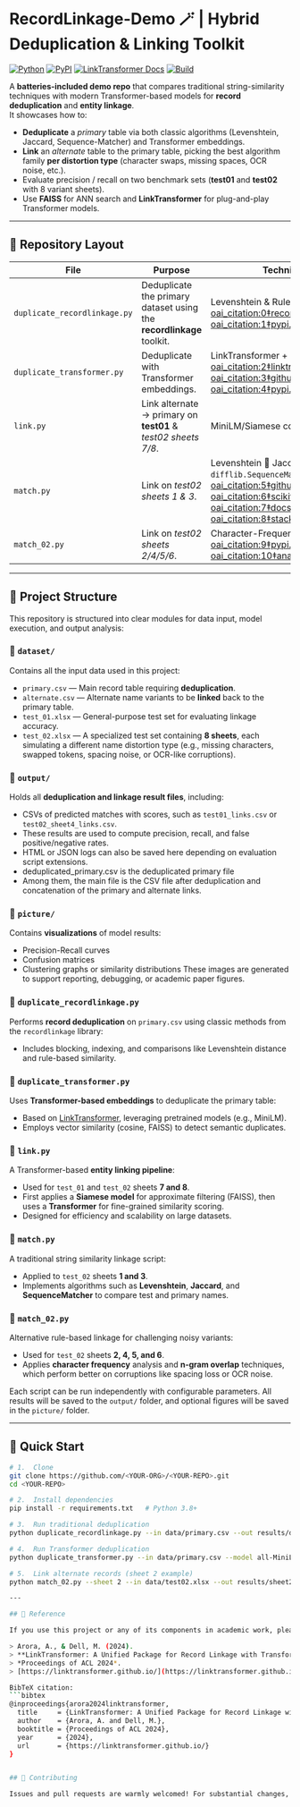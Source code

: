 # RecordLinkage-Demo 🪄 | Hybrid Deduplication & Linking Toolkit

[![Python](https://img.shields.io/badge/python-3.8%2B-blue?logo=python)](https://www.python.org/) 
[![PyPI](https://img.shields.io/pypi/v/recordlinkage?label=recordlinkage)](https://pypi.org/project/recordlinkage/) 
[![LinkTransformer Docs](https://img.shields.io/badge/LinkTransformer-docs-orange)](https://linktransformer.github.io/) 
[![Build](https://img.shields.io/github/actions/workflow/status/<YOUR-ORG>/<YOUR-REPO>/ci.yml?label=CI)](https://github.com/<YOUR-ORG>/<YOUR-REPO>/actions)

A **batteries-included demo repo** that compares traditional string-similarity techniques with modern Transformer-based models for **record deduplication** and **entity linkage**.  
It showcases how to:

* **Deduplicate** a *primary* table via both classic algorithms (Levenshtein, Jaccard, Sequence-Matcher) and Transformer embeddings.  
* **Link** an *alternate* table to the primary table, picking the best algorithm family **per distortion type** (character swaps, missing spaces, OCR noise, etc.).  
* Evaluate precision / recall on two benchmark sets (**test01** and **test02** with 8 variant sheets).  
* Use **FAISS** for ANN search and **LinkTransformer** for plug-and-play Transformer models.

---

## 📂 Repository Layout

| File | Purpose | Techniques Inside |
|------|---------|-------------------|
| `duplicate_recordlinkage.py` | Deduplicate the primary dataset using the **recordlinkage** toolkit. | Levenshtein & Rule-based indexing.  [oai_citation:0‡recordlinkage.readthedocs.io](https://recordlinkage.readthedocs.io/?utm_source=chatgpt.com) [oai_citation:1‡pypi.org](https://pypi.org/project/recordlinkage/?utm_source=chatgpt.com) |
| `duplicate_transformer.py`   | Deduplicate with Transformer embeddings. | LinkTransformer + FAISS.  [oai_citation:2‡linktransformer.github.io](https://linktransformer.github.io/?utm_source=chatgpt.com) [oai_citation:3‡github.com](https://github.com/dell-research-harvard/linktransformer?utm_source=chatgpt.com) [oai_citation:4‡pypi.org](https://pypi.org/project/faiss-cpu/?utm_source=chatgpt.com) |
| `link.py`                    | Link alternate → primary on **test01** & *test02 sheets 7/8*. | MiniLM/Siamese coarse-to-fine pipeline. |
| `match.py`                   | Link on *test02 sheets 1 & 3*. | Levenshtein 🔀 Jaccard 🔀 `difflib.SequenceMatcher`.  [oai_citation:5‡github.com](https://github.com/rapidfuzz/Levenshtein?utm_source=chatgpt.com) [oai_citation:6‡scikit-learn.org](https://scikit-learn.org/stable/modules/generated/sklearn.metrics.jaccard_score.html?utm_source=chatgpt.com) [oai_citation:7‡docs.python.org](https://docs.python.org/3/library/difflib.html?utm_source=chatgpt.com) [oai_citation:8‡stackoverflow.com](https://stackoverflow.com/questions/4802137/how-to-use-sequencematcher-to-find-similarity-between-two-strings?utm_source=chatgpt.com) |
| `match_02.py`                | Link on *test02 sheets 2/4/5/6*. | Character-Frequency & **N-gram** similarity.  [oai_citation:9‡pypi.org](https://pypi.org/project/ngram/?utm_source=chatgpt.com) [oai_citation:10‡analyticsvidhya.com](https://www.analyticsvidhya.com/blog/2021/09/what-are-n-grams-and-how-to-implement-them-in-python/?utm_source=chatgpt.com) |

---

## 📁 Project Structure

This repository is structured into clear modules for data input, model execution, and output analysis:

### 🔸 `dataset/`

Contains all the input data used in this project:
- `primary.csv` — Main record table requiring **deduplication**.
- `alternate.csv` — Alternate name variants to be **linked** back to the primary table.
- `test_01.xlsx` — General-purpose test set for evaluating linkage accuracy.
- `test_02.xlsx` — A specialized test set containing **8 sheets**, each simulating a different name distortion type (e.g., missing characters, swapped tokens, spacing noise, or OCR-like corruptions).

### 🔸 `output/`

Holds all **deduplication and linkage result files**, including:
- CSVs of predicted matches with scores, such as `test01_links.csv` or `test02_sheet4_links.csv`.
- These results are used to compute precision, recall, and false positive/negative rates.
- HTML or JSON logs can also be saved here depending on evaluation script extensions.
- deduplicated_primary.csv is the deduplicated primary file
- Among them, the main file is the CSV file after deduplication and concatenation of the primary and alternate links.
  

### 🔸 `picture/`

Contains **visualizations** of model results:
- Precision-Recall curves
- Confusion matrices
- Clustering graphs or similarity distributions
These images are generated to support reporting, debugging, or academic paper figures.

### 🔸 `duplicate_recordlinkage.py`

Performs **record deduplication** on `primary.csv` using classic methods from the `recordlinkage` library:
- Includes blocking, indexing, and comparisons like Levenshtein distance and rule-based similarity.

### 🔸 `duplicate_transformer.py`

Uses **Transformer-based embeddings** to deduplicate the primary table:
- Based on [LinkTransformer](https://linktransformer.github.io/), leveraging pretrained models (e.g., MiniLM).
- Employs vector similarity (cosine, FAISS) to detect semantic duplicates.

### 🔸 `link.py`

A Transformer-based **entity linking pipeline**:
- Used for `test_01` and `test_02` sheets **7 and 8**.
- First applies a **Siamese model** for approximate filtering (FAISS), then uses a **Transformer** for fine-grained similarity scoring.
- Designed for efficiency and scalability on large datasets.

### 🔸 `match.py`

A traditional string similarity linkage script:
- Applied to `test_02` sheets **1 and 3**.
- Implements algorithms such as **Levenshtein**, **Jaccard**, and **SequenceMatcher** to compare test and primary names.

### 🔸 `match_02.py`

Alternative rule-based linkage for challenging noisy variants:
- Used for `test_02` sheets **2, 4, 5, and 6**.
- Applies **character frequency** analysis and **n-gram overlap** techniques, which perform better on corruptions like spacing loss or OCR noise.


Each script can be run independently with configurable parameters. All results will be saved to the `output/` folder, and optional figures will be saved in the `picture/` folder.

---

## 🚀 Quick Start

```bash
# 1.  Clone
git clone https://github.com/<YOUR-ORG>/<YOUR-REPO>.git
cd <YOUR-REPO>

# 2.  Install dependencies
pip install -r requirements.txt   # Python 3.8+

# 3.  Run traditional deduplication
python duplicate_recordlinkage.py --in data/primary.csv --out results/dup_rl.csv

# 4.  Run Transformer deduplication
python duplicate_transformer.py --in data/primary.csv --model all-MiniLM-L6-v2

# 5.  Link alternate records (sheet 2 example)
python match_02.py --sheet 2 --in data/test02.xlsx --out results/sheet2_links.csv

---

## 📖 Reference

If you use this project or any of its components in academic work, please consider citing the following paper:

> Arora, A., & Dell, M. (2024).  
> **LinkTransformer: A Unified Package for Record Linkage with Transformer Language Models**.  
> *Proceedings of ACL 2024*.  
> [https://linktransformer.github.io/](https://linktransformer.github.io/)

BibTeX citation:
```bibtex
@inproceedings{arora2024linktransformer,
  title     = {LinkTransformer: A Unified Package for Record Linkage with Transformer Language Models},
  author    = {Arora, A. and Dell, M.},
  booktitle = {Proceedings of ACL 2024},
  year      = {2024},
  url       = {https://linktransformer.github.io/}
}


## 🤝 Contributing

Issues and pull requests are warmly welcomed! For substantial changes, please open a discussion first so we can align on design.
